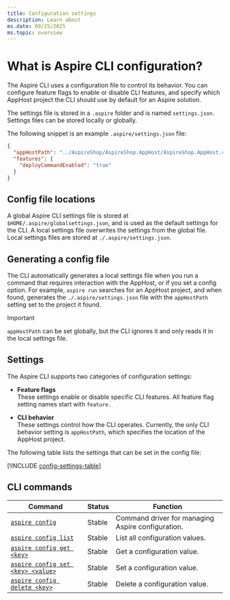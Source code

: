 ```yaml
---
title: Configuration settings
description: Learn about 
ms.date: 09/25/2025
ms.topic: overview
---
```


# What is Aspire CLI configuration?

The Aspire CLI uses a configuration file to control its behavior. You can configure feature flags to enable or disable CLI features, and specify which AppHost project the CLI should use by default for an Aspire solution.

The settings file is stored in a `.aspire` folder and is named `settings.json`. Settings files can be stored locally or globally.

The following snippet is an example `.aspire/settings.json` file:

```json
{
  "appHostPath": "../AspireShop/AspireShop.AppHost/AspireShop.AppHost.csproj",
  "features": {
    "deployCommandEnabled": "true"
  }
}
```

## Config file locations

A global Aspire CLI settings file is stored at `$HOME/.aspire/globalsettings.json`, and is used as the default settings for the CLI. A local settings file overwrites the settings from the global file. Local settings files are stored at `./.aspire/settings.json`.

## Generating a config file

The CLI automatically generates a local settings file when you run a command that requires interaction with the AppHost, or if you set a config option. For example, `aspire run` searches for an AppHost project, and when found, generates the `./.aspire/settings.json` file with the `appHostPath` setting set to the project it found.

> [!IMPORTANT]
> `appHostPath` can be set globally, but the CLI ignores it and only reads it in the local settings file.

## Settings

The Aspire CLI supports two categories of configuration settings:

- **Feature flags**\
These settings enable or disable specific CLI features. All feature flag setting names start with `feature.`

- **CLI behavior**\
These settings control how the CLI operates. Currently, the only CLI behavior setting is `appHostPath`, which specifies the location of the AppHost project.

The following table lists the settings that can be set in the config file:

[!INCLUDE [config-settings-table](../cli-reference/includes/config-settings-table.md)]

## CLI commands

| Command | Status | Function |
|--|--|--|
| [`aspire config`](../cli-reference/aspire-config-list.md) | Stable | Command driver for managing Aspire configuration. |
| [`aspire config list`](../cli-reference/aspire-config-list.md) | Stable | List all configuration values. |
| [`aspire config get <key>`](../cli-reference/aspire-config-get.md) | Stable | Get a configuration value. |
| [`aspire config set <key> <value>`](../cli-reference/aspire-config-set.md) | Stable | Set a configuration value. |
| [`aspire config delete <key>`](../cli-reference/aspire-config-delete.md) | Stable | Delete a configuration value. |

